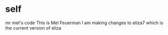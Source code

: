 # self
mr mel's code
This is Mel Feuerman
I am making changes to eliza7 which is the current version of eliza
